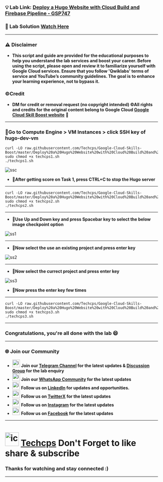 
### 💡 Lab Link: [Deploy a Hugo Website with Cloud Build and Firebase Pipeline - GSP747](https://www.cloudskillsboost.google/focuses/14353?parent=catalog)

### 🚀 Lab Solution [Watch Here](https://youtu.be/hzC467-_9kk)

---

### ⚠️ Disclaimer
- **This script and guide are provided for  the educational purposes to help you understand the lab services and boost your career. Before using the script, please open and review it to familiarize yourself with Google Cloud services. Ensure that you follow 'Qwiklabs' terms of service and YouTube’s community guidelines. The goal is to enhance your learning experience, not to bypass it.**

### ©Credit
- **DM for credit or removal request (no copyright intended) ©All rights and credits for the original content belong to Google Cloud [Google Cloud Skill Boost website](https://www.cloudskillsboost.google/)** 🙏

---

### 🚨Go to Compute Engine > VM Instances > click SSH key of hugo-dev-vm

```
curl -LO raw.githubusercontent.com/Techcps/Google-Cloud-Skills-Boost/master/Deploy%20a%20Hugo%20Website%20with%20Cloud%20Build%20and%20Firebase%20Pipeline/techcps1.sh
sudo chmod +x techcps1.sh
./techcps1.sh
```

![ssc](https://github.com/user-attachments/assets/72e4b3b5-ad56-4abb-8a97-0a4a7a5acecb)

- 🚨**After getting score on Task 1, press CTRL+C to stop the Hugo server**
---

```
curl -LO raw.githubusercontent.com/Techcps/Google-Cloud-Skills-Boost/master/Deploy%20a%20Hugo%20Website%20with%20Cloud%20Build%20and%20Firebase%20Pipeline/techcps2.sh
sudo chmod +x techcps2.sh
./techcps2.sh
```

---
- 🚨**Use Up and Down key and press Spacebar key to select the below image checkpoint option**
 
![ss1](https://github.com/user-attachments/assets/bf227f9a-37ec-436f-bedb-a5b09758d381)


---

- 🚨**Now select the use an existing project and press enter key**

![ss2](https://github.com/user-attachments/assets/6e5b8b42-b21d-4d25-b93d-7db7baff373a)

---

- 🚨**Now select the currect project and press enter key**

![ss3](https://github.com/user-attachments/assets/72a89589-c623-4696-9c9d-ede0d7c412bb)


- 🚨**Now press the enter key few times**
---

```
curl -LO raw.githubusercontent.com/Techcps/Google-Cloud-Skills-Boost/master/Deploy%20a%20Hugo%20Website%20with%20Cloud%20Build%20and%20Firebase%20Pipeline/techcps3.sh
sudo chmod +x techcps3.sh
./techcps3.sh
```
---

### Congratulations, you're all done with the lab 😄

---

### 🌐 Join our Community

- <img src="https://github.com/user-attachments/assets/a4a4b767-151c-461d-bca1-da6d4c0cd68a" alt="icon" width="25" height="25"> **Join our [Telegram Channel](https://t.me/Techcps) for the latest updates & [Discussion Group](https://t.me/Techcpschat) for the lab enquiry**
- <img src="https://github.com/user-attachments/assets/aa10b8b2-5424-40bc-8911-7969f29f6dae" alt="icon" width="25" height="25"> **Join our [WhatsApp Community](https://whatsapp.com/channel/0029Va9nne147XeIFkXYv71A) for the latest updates**
- <img src="https://github.com/user-attachments/assets/b9da471b-2f46-4d39-bea9-acdb3b3a23b0" alt="icon" width="25" height="25"> **Follow us on [LinkedIn](https://www.linkedin.com/company/techcps/) for updates and opportunities.**
- <img src="https://github.com/user-attachments/assets/a045f610-775d-432a-b171-97a2d19718e2" alt="icon" width="25" height="25"> **Follow us on [TwitterX](https://twitter.com/Techcps_/) for the latest updates**
- <img src="https://github.com/user-attachments/assets/84e23456-7ed3-402a-a8a9-5d2fb5b44849" alt="icon" width="25" height="25"> **Follow us on [Instagram](https://instagram.com/techcps/) for the latest updates**
- <img src="https://github.com/user-attachments/assets/fc77ddc4-5b3b-42a9-a8da-e5561dce0c70" alt="icon" width="25" height="25"> **Follow us on [Facebook](https://facebook.com/techcps/) for the latest updates**

---

# <img src="https://github.com/user-attachments/assets/6ee41001-c795-467c-8d96-06b56c246b9c" alt="icon" width="45" height="45"> [Techcps](https://www.youtube.com/@techcps) Don't Forget to like share & subscribe

### Thanks for watching and stay connected :)
---
